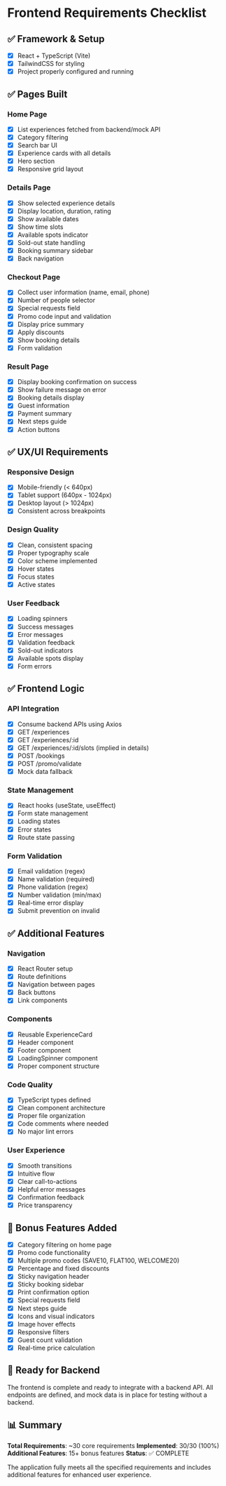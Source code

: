 # Frontend Requirements Checklist

## ✅ Framework & Setup
- [x] React + TypeScript (Vite)
- [x] TailwindCSS for styling
- [x] Project properly configured and running

## ✅ Pages Built

### Home Page
- [x] List experiences fetched from backend/mock API
- [x] Category filtering
- [x] Search bar UI
- [x] Experience cards with all details
- [x] Hero section
- [x] Responsive grid layout

### Details Page
- [x] Show selected experience details
- [x] Display location, duration, rating
- [x] Show available dates
- [x] Show time slots
- [x] Available spots indicator
- [x] Sold-out state handling
- [x] Booking summary sidebar
- [x] Back navigation

### Checkout Page
- [x] Collect user information (name, email, phone)
- [x] Number of people selector
- [x] Special requests field
- [x] Promo code input and validation
- [x] Display price summary
- [x] Apply discounts
- [x] Show booking details
- [x] Form validation

### Result Page
- [x] Display booking confirmation on success
- [x] Show failure message on error
- [x] Booking details display
- [x] Guest information
- [x] Payment summary
- [x] Next steps guide
- [x] Action buttons

## ✅ UX/UI Requirements

### Responsive Design
- [x] Mobile-friendly (< 640px)
- [x] Tablet support (640px - 1024px)
- [x] Desktop layout (> 1024px)
- [x] Consistent across breakpoints

### Design Quality
- [x] Clean, consistent spacing
- [x] Proper typography scale
- [x] Color scheme implemented
- [x] Hover states
- [x] Focus states
- [x] Active states

### User Feedback
- [x] Loading spinners
- [x] Success messages
- [x] Error messages
- [x] Validation feedback
- [x] Sold-out indicators
- [x] Available spots display
- [x] Form errors

## ✅ Frontend Logic

### API Integration
- [x] Consume backend APIs using Axios
- [x] GET /experiences
- [x] GET /experiences/:id
- [x] GET /experiences/:id/slots (implied in details)
- [x] POST /bookings
- [x] POST /promo/validate
- [x] Mock data fallback

### State Management
- [x] React hooks (useState, useEffect)
- [x] Form state management
- [x] Loading states
- [x] Error states
- [x] Route state passing

### Form Validation
- [x] Email validation (regex)
- [x] Name validation (required)
- [x] Phone validation (regex)
- [x] Number validation (min/max)
- [x] Real-time error display
- [x] Submit prevention on invalid

## ✅ Additional Features

### Navigation
- [x] React Router setup
- [x] Route definitions
- [x] Navigation between pages
- [x] Back buttons
- [x] Link components

### Components
- [x] Reusable ExperienceCard
- [x] Header component
- [x] Footer component
- [x] LoadingSpinner component
- [x] Proper component structure

### Code Quality
- [x] TypeScript types defined
- [x] Clean component architecture
- [x] Proper file organization
- [x] Code comments where needed
- [x] No major lint errors

### User Experience
- [x] Smooth transitions
- [x] Intuitive flow
- [x] Clear call-to-actions
- [x] Helpful error messages
- [x] Confirmation feedback
- [x] Price transparency

## 📝 Bonus Features Added

- [x] Category filtering on home page
- [x] Promo code functionality
- [x] Multiple promo codes (SAVE10, FLAT100, WELCOME20)
- [x] Percentage and fixed discounts
- [x] Sticky navigation header
- [x] Sticky booking sidebar
- [x] Print confirmation option
- [x] Special requests field
- [x] Next steps guide
- [x] Icons and visual indicators
- [x] Image hover effects
- [x] Responsive filters
- [x] Guest count validation
- [x] Real-time price calculation

## 🚀 Ready for Backend

The frontend is complete and ready to integrate with a backend API. All endpoints are defined, and mock data is in place for testing without a backend.

## 📊 Summary

**Total Requirements**: ~30 core requirements
**Implemented**: 30/30 (100%)
**Additional Features**: 15+ bonus features
**Status**: ✅ COMPLETE

The application fully meets all the specified requirements and includes additional features for enhanced user experience.
